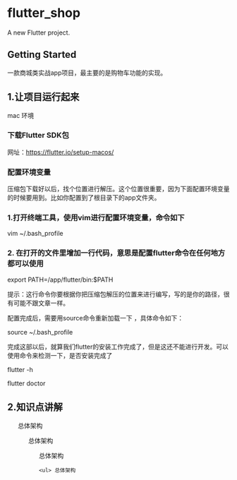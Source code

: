# flutter_shop

A new Flutter project.

## Getting Started

一款商城类实战app项目，最主要的是购物车功能的实现。

## 1.让项目运行起来
 mac 环境
### 下载Flutter SDK包
 网址：https://flutter.io/setup-macos/
 ### 配置环境变量
 压缩包下载好以后，找个位置进行解压。这个位置很重要，因为下面配置环境变量的时候要用到。比如你配置到了根目录下的app文件夹。
 ### 1.打开终端工具，使用vim进行配置环境变量，命令如下
 
 vim ~/.bash_profile
 ### 2. 在打开的文件里增加一行代码，意思是配置flutter命令在任何地方都可以使用
 export PATH=/app/flutter/bin:$PATH
 
 提示：这行命令你要根据你把压缩包解压的位置来进行编写，写的是你的路径，很有可能不跟文章一样。
 
 配置完成后，需要用source命令重新加载一下 ，具体命令如下：
 
 source ~/.bash_profile
 
 完成这部以后，就算我们flutter的安装工作完成了，但是这还不能进行开发。可以使用命令来检测一下，是否安装完成了
 
 flutter -h
 
 flutter doctor
 
 ## 2.知识点讲解
 
 <ul> 总体架构 
 
  <ul> 总体架构 
  <ul> 总体架构 
   
    <ul> 总体架构 
 
 
 
